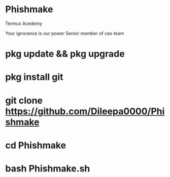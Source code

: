 # Phishmake
Termux Acedemy 

Your ignorance is our power
Senior member of ceo team



# pkg update && pkg upgrade

# pkg install git

# git clone https://github.com/Dileepa0000/Phishmake

# cd Phishmake

# bash Phishmake.sh
